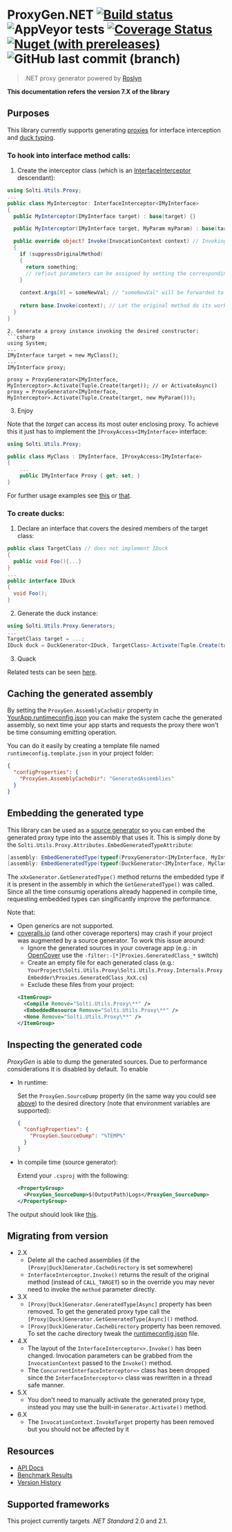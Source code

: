 # ProxyGen.NET [![Build status](https://ci.appveyor.com/api/projects/status/caw7qqtf5tbaa1fq/branch/master?svg=true)](https://ci.appveyor.com/project/Sholtee/proxygen/branch/master) ![AppVeyor tests](https://img.shields.io/appveyor/tests/sholtee/proxygen/master) [![Coverage Status](https://coveralls.io/repos/github/Sholtee/proxygen/badge.svg?branch=master)](https://coveralls.io/github/Sholtee/proxygen?branch=master) [![Nuget (with prereleases)](https://img.shields.io/nuget/vpre/proxygen.net)](https://www.nuget.org/packages/proxygen.net) ![GitHub last commit (branch)](https://img.shields.io/github/last-commit/sholtee/proxygen/master)
> .NET proxy generator powered by [Roslyn](https://github.com/dotnet/roslyn )

**This documentation refers the version 7.X of the library**
## Purposes
This library currently supports generating [proxies](https://en.wikipedia.org/wiki/Proxy_pattern ) for interface interception and [duck typing](https://en.wikipedia.org/wiki/Duck_typing ).
### To hook into interface method calls:
1. Create the interceptor class (which is an [InterfaceInterceptor](https://sholtee.github.io/proxygen/doc/Solti.Utils.Proxy.InterfaceInterceptor-1.html ) descendant):
  ```csharp
  using Solti.Utils.Proxy;
  ...
  public class MyInterceptor: InterfaceInterceptor<IMyInterface>
  {
    public MyInterceptor(IMyInterface target) : base(target) {}

    public MyInterceptor(IMyInterface target, MyParam myParam) : base(target) {}  // overloaded constructor

    public override object? Invoke(InvocationContext context) // Invoking the generated proxy instance will trigger this method
    {
	  if (suppressOriginalMethod)
	  {
	    return something;
        // ref|out parameters can be assigned by setting the corresponding "context.Args[]" item 
	  }
	  
	  context.Args[0] = someNewVal; // "someNewVal" will be forwarded to the original method
	  
	  return base.Invoke(context); // Let the original method do its work
    }  
  }
  ```
  ```
2. Generate a proxy instance invoking the desired constructor:
  ```csharp
  using System;
  ...
  IMyInterface target = new MyClass();
  ...
  IMyInterface proxy;
  
  proxy = ProxyGenerator<IMyInterface, MyInterceptor>.Activate(Tuple.Create(target)); // or ActivateAsync()
  proxy = ProxyGenerator<IMyInterface, MyInterceptor>.Activate(Tuple.Create(target, new MyParam()));
  ```
3. Enjoy

Note that the *target* can access its most outer enclosing proxy. To achieve this it just has to implement the `IProxyAccess<IMyInterface>` interface:
```csharp
using Solti.Utils.Proxy;

public class MyClass : IMyInterface, IProxyAccess<IMyInterface>
{
    ...
    public IMyInterface Proxy { get; set; }
}
```

For further usage examples see [this](https://github.com/Sholtee/proxygen/blob/master/TEST/ProxyGen.Tests/Generators/ProxyGenerator.cs ) or [that](https://github.com/Sholtee/injector#decorating-services ).
### To create ducks:
1. Declare an interface that covers the desired members of the target class:
  ```csharp
  public class TargetClass // does not implement IDuck
  {
    public void Foo(){...}
  }
  ...
  public interface IDuck 
  {
    void Foo();
  }
  ```
2. Generate the duck instance:
  ```csharp
  using Solti.Utils.Proxy.Generators;
  ...
  TargetClass target = ...;
  IDuck duck = DuckGenerator<IDuck, TargetClass>.Activate(Tuple.Create(target)); // or ActivateAsync()
  ```
3. Quack
  
Related tests can be seen [here](https://github.com/Sholtee/proxygen/blob/master/TEST/ProxyGen.Tests/Generators/DuckGenerator.cs ).
## Caching the generated assembly
By setting the `ProxyGen.AssemblyCacheDir` property in [YourApp.runtimeconfig.json](https://docs.microsoft.com/en-us/dotnet/core/run-time-config/ ) you can make the system cache the generated assembly, so next time your app starts and requests the proxy there won't be time consuming emitting operation.

You can do it easily by creating a template file named `runtimeconfig.template.json` in your project folder:
```json
{
  "configProperties": {
    "ProxyGen.AssemblyCacheDir": "GeneratedAssemblies"
  }
}
```
## Embedding the generated type
This library can be used as a [source generator](https://devblogs.microsoft.com/dotnet/introducing-c-source-generators/ ) so you can embed the generated proxy type into the assembly that uses it. This is simply done by the `Solti.Utils.Proxy.Attributes.EmbedGeneratedTypeAttribute`:
```csharp
[assembly: EmbedGeneratedType(typeof(ProxyGenerator<IMyInterface, MyInterceptor<IMyInterface>>))]
[assembly: EmbedGeneratedType(typeof(DuckGenerator<IMyInterface, MyClass>))]

```
The `xXxGenerator.GetGeneratedType()` method returns the embedded type if it is present in the assembly in which the `GetGeneratedType()` was called. Since all the time consumig operations already happened in compile time, requesting embedded types can singificantly improve the performance.

Note that:
- Open generics are not supported.
- [coveralls.io](https://www.nuget.org/packages/coveralls.io/ ) (and other coverage reporters) may crash if your project was augmented by a source generator. To work this issue around:
  - Ignore the generated sources in your coverage app (e.g.: in [OpenCover](https://www.nuget.org/packages/OpenCover/ ) use the `-filter:-[*]Proxies.GeneratedClass_*` switch)
  - Create an empty file for each generated class (e.g.: `YourProject\Solti.Utils.Proxy\Solti.Utils.Proxy.Internals.ProxyEmbedder\Proxies.GeneratedClass_XxX.cs`)
  - Exclude these files from your project:
  ```xml
  <ItemGroup>
    <Compile Remove="Solti.Utils.Proxy\**" />
    <EmbeddedResource Remove="Solti.Utils.Proxy\**" />
    <None Remove="Solti.Utils.Proxy\**" />
  </ItemGroup>
  ```  
## Inspecting the generated code
*ProxyGen* is able to dump the generated sources. Due to performance considerations it is disabled by default. To enable 
- In runtime:

  Set the `ProxyGen.SourceDump` property (in the same way you could see [above](#caching-the-generated-assembly)) to the desired directory (note that environment variables are supported):
  ```json
  {
    "configProperties": {
      "ProxyGen.SourceDump": "%TEMP%"
    }
  }
  ```
  
- In compile time (source generator):

  Extend your `.csproj` with the following:
  ```xml
  <PropertyGroup>
    <ProxyGen_SourceDump>$(OutputPath)Logs</ProxyGen_SourceDump>
  </PropertyGroup>
  ```

The output should look like [this](https://github.com/Sholtee/proxygen/blob/master/TEST/ProxyGen.Tests/ClsSrcUnit.txt ).
## Migrating from version 
- 2.X
  - Delete all the cached assemblies (if the `[Proxy|Duck]Generator.CacheDirectory` is set somewhere)
  - `InterfaceInterceptor.Invoke()` returns the result of the original method (instead of `CALL_TARGET`) so in the override you may never need to invoke the `method` parameter directly.
- 3.X
  - `[Proxy|Duck]Generator.GeneratedType[Async]` property has been removed. To get the generated proxy type call the `[Proxy|Duck]Generator.GetGeneratedType[Async]()` method.
  - `[Proxy|Duck]Generator.CacheDirectory` property has been removed. To set the cache directory tweak the [runtimeconfig.json](#caching-the-generated-assembly) file.
- 4.X
  - The layout of the `InterfaceInterceptor<>.Invoke()` has been changed. Invocation parameters can be grabbed from the `InvocationContext` passed to the `Invoke()` method.
  - The `ConcurrentInterfaceInterceptor<>` class has been dropped since the `InterfaceInterceptor<>` class was rewritten in a thread safe manner.
- 5.X
  - You don't need to manually activate the generated proxy type, instead you may use the built-in `Generator.Activate()` method.
- 6.X
  - The `InvocationContext.InvokeTarget` property has been removed but you should not be affected by it
## Resources
- [API Docs](https://sholtee.github.io/proxygen )
- [Benchmark Results](https://sholtee.github.io/proxygen/perf )
- [Version History](https://github.com/Sholtee/proxygen/blob/master/history.md )

## Supported frameworks
This project currently targets *.NET Standard* 2.0 and 2.1.